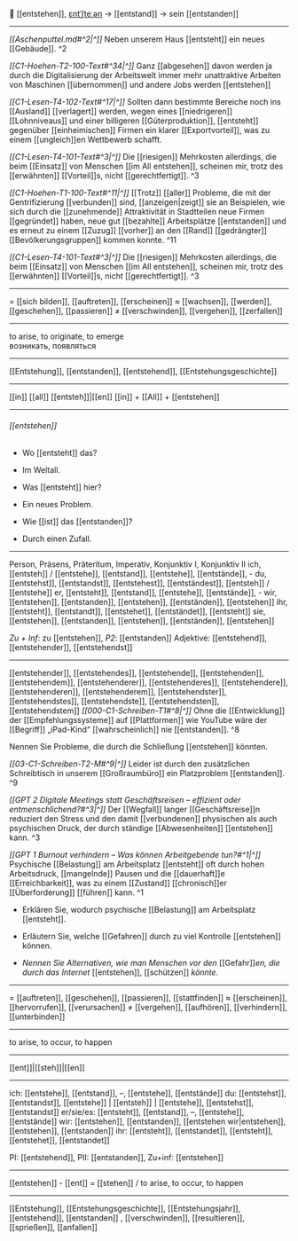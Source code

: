 🌌 [[entstehen]], [ɛntˈʃteːən](https://youglish.com/pronounce/entstehen/german) → [[entstand]] → sein [[entstanden]]

---
*[[Aschenputtel.md#^2|^]]* Neben unserem Haus [[entsteht]] ein neues [[Gebäude]]. ^2


*[[C1-Hoehen-T2-100-Text#^34|^]]* Ganz [[abgesehen]] davon werden ja durch die Digitalisierung der Arbeitswelt immer mehr unattraktive Arbeiten von Maschinen [[übernommen]] und andere Jobs werden [[entstehen]]

*[[C1-Lesen-T4-102-Text#^17|^]]* Sollten dann bestimmte Bereiche noch ins [[Ausland]] [[verlagert]] werden, wegen eines [[niedrigeren]] [[Lohnniveaus]] und einer billigeren [[Güterproduktion]], [[entsteht]] gegenüber [[einheimischen]] Firmen ein klarer [[Exportvorteil]], was zu einem [[ungleich]]en Wettbewerb schafft.

*[[C1-Lesen-T4-101-Text#^3|^]]* Die [[riesigen]] Mehrkosten allerdings, die beim [[Einsatz]] von Menschen [[im All entstehen]], scheinen mir, trotz des [[erwähnten]] [[Vorteil]]s, nicht [[gerechtfertigt]]. ^3


*[[C1-Hoehen-T1-100-Text#^11|^]]* [[Trotz]] [[aller]] Probleme, die mit der Gentrifizierung [[verbunden]] sind, [[anzeigen|zeigt]] sie an Beispielen, wie sich durch die [[zunehmende]] Attraktivität in Stadtteilen neue Firmen [[gegründet]] haben, neue gut [[bezahlte]] Arbeitsplätze [[entstanden]] und es erneut zu einem [[Zuzug]] [[vorher]] an den [[Rand]] [[gedrängter]] [[Bevölkerungsgruppen]] kommen konnte. ^11


*[[C1-Lesen-T4-101-Text#^3|^]]* Die [[riesigen]] Mehrkosten allerdings, die beim [[Einsatz]] von Menschen [[im All entstehen]], scheinen mir, trotz des [[erwähnten]] [[Vorteil]]s, nicht [[gerechtfertigt]]. ^3


---
= [[sich bilden]], [[auftreten]], [[erscheinen]]
≈ [[wachsen]], [[werden]], [[geschehen]], [[passieren]]
≠ [[verschwinden]], [[vergehen]], [[zerfallen]]

---
to arise, to originate, to emerge  
возникать, появляться

---
[[Entstehung]], [[entstanden]], [[entstehend]], [[Entstehungsgeschichte]]

---
[[in]] [[all]] [[entsteh]]|[[en]]
[[in]] + [[All]] + [[entstehen]]


---
###### [[entstehen]]
- Wo [[entsteht]] das?
- Im Weltall.

- Was [[entsteht]] hier?
- Ein neues Problem.

- Wie [[ist]] das [[entstanden]]?
- Durch einen Zufall.

---
Person, Präsens, Präteritum, Imperativ, Konjunktiv I, Konjunktiv II
ich, [[entsteh]] / [[entstehe]], [[entstand]], [[entstehe]], [[entstände]], -
du, [[entstehst]], [[entstandst]], [[entstehest]], [[entständest]], [[entsteh]] / [[entstehe]]
er, [[entsteht]], [[entstand]], [[entstehe]], [[entstände]], -
wir, [[entstehen]], [[entstanden]], [[entstehen]], [[entständen]], [[entstehen]]
ihr, [[entsteht]], [[entstandt]], [[entstehet]], [[entständet]], [[entsteht]]
sie, [[entstehen]], [[entstanden]], [[entstehen]], [[entständen]], [[entstehen]]

*Zu + Inf*: zu [[entstehen]], *P2*: [[entstanden]]
Adjektive: [[entstehend]], [[entstehender]], [[entstehendst]]

---
[[entstehender]], [[entstehendes]], [[entstehende]], [[entstehenden]], [[entstehendem]], [[entstehenderer]], [[entstehenderes]], [[entstehendere]], [[entstehenderen]], [[entstehenderem]], [[entstehendster]], [[entstehendstes]], [[entstehendste]], [[entstehendsten]], [[entstehendstem]]
*[[000-C1-Schreiben-T1#^8|^]]* Ohne die [[Entwicklung]] der [[Empfehlungssysteme]] auf [[Plattformen]] wie YouTube wäre der [[Begriff]] „iPad-Kind“ [[wahrscheinlich]] nie [[entstanden]]. ^8


Nennen Sie Probleme, die durch die Schließung [[entstehen]] könnten.

*[[03-C1-Schreiben-T2-M#^9|^]]* Leider ist durch den zusätzlichen Schreibtisch in unserem [[Großraumbüro]] ein Platzproblem [[entstanden]]. ^9


*[[GPT 2 Digitale Meetings statt Geschäftsreisen – effizient oder entmenschlichend?#^3|^]]* Der [[Wegfall]] langer [[Geschäftsreise]]n reduziert den Stress und den damit [[verbundenen]] physischen als auch psychischen Druck, der durch ständige [[Abwesenheiten]] [[entstehen]] kann. ^3


*[[GPT 1 Burnout verhindern – Was können Arbeitgebende tun?#^1|^]]* Psychische [[Belastung]] am Arbeitsplatz [[entsteht]] oft durch hohen Arbeitsdruck, [[mangelnde]] Pausen und die [[dauerhaft]]e [[Erreichbarkeit]], was zu einem [[Zustand]] [[chronisch]]er [[Überforderung]] [[führen]] kann. ^1


- Erklären Sie, wodurch psychische [[Belastung]] am Arbeitsplatz [[entsteht]].  

- Erläutern Sie, welche [[Gefahren]] durch zu viel Kontrolle [[entstehen]] können.  

* *Nennen Sie Alternativen, wie man Menschen vor den* [[Gefahr]]*en, die durch das Internet* [[entstehen]], [[schützen]] *könnte.* 


---
= [[auftreten]], [[geschehen]], [[passieren]], [[stattfinden]]
≈ [[erscheinen]], [[hervorrufen]], [[verursachen]]
≠ [[vergehen]], [[aufhören]], [[verhindern]], [[unterbinden]]

---
to arise, to occur, to happen

---
[[ent]]|[[steh]]|[[en]]

---
ich: [[entstehe]], [[entstand]], –, [[entstehe]], [[entstände]]
du: [[entstehst]], [[entstandst]], [[entstehe]] | [[entsteh]] | [[entstehe]], [[entstehst]], [[entstandst]]
er/sie/es: [[entsteht]], [[entstand]], –, [[entstehe]], [[entstände]]
wir: [[entstehen]], [[entstanden]], [[entstehen wir|entstehen]], [[entstehen]], [[entstanden]]
ihr: [[entsteht]], [[entstandet]], [[entsteht]], [[entstehet]], [[entstandet]]

PI: [[entstehend]], PII: [[entstanden]], Zu+inf: [[entstehen]]

---
[[entstehen]] - [[ent]] = [[stehen]] / to arise, to occur, to happen

---
[[Entstehung]], [[Entstehungsgeschichte]], [[Entstehungsjahr]], [[entstehend]], [[entstanden]]
, [[verschwinden]], [[resultieren]], [[sprießen]], [[anfallen]]